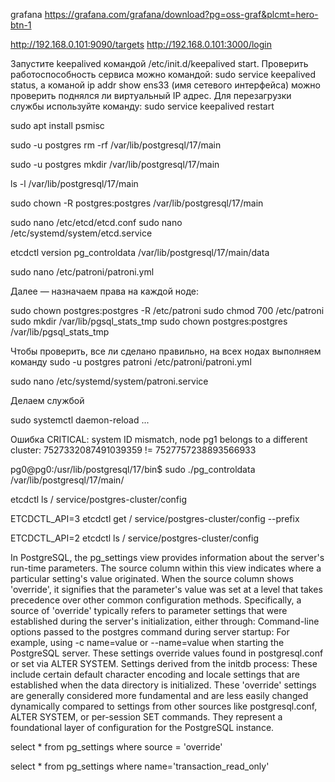 
grafana
https://grafana.com/grafana/download?pg=oss-graf&plcmt=hero-btn-1

http://192.168.0.101:9090/targets
http://192.168.0.101:3000/login





Запустите keepalived командой /etc/init.d/keepalived start. Проверить работоспособность сервиса можно командой: sudo service keepalived status, а команой ip addr show ens33 (имя сетевого интерфейса) можно проверить поднялся ли виртуальный IP адрес.
Для перезагрузки службы используйте команду: sudo service keepalived restart



sudo apt install psmisc



sudo -u postgres rm -rf /var/lib/postgresql/17/main

sudo -u postgres mkdir /var/lib/postgresql/17/main

ls -l /var/lib/postgresql/17/main

sudo chown -R postgres:postgres /var/lib/postgresql/17/main

sudo nano /etc/etcd/etcd.conf
sudo nano /etc/systemd/system/etcd.service

etcdctl version
pg_controldata  /var/lib/postgresql/17/main/data


sudo nano /etc/patroni/patroni.yml

Далее — назначаем права на каждой ноде:

sudo chown postgres:postgres -R /etc/patroni
sudo chmod 700 /etc/patroni
sudo mkdir /var/lib/pgsql_stats_tmp
sudo chown postgres:postgres /var/lib/pgsql_stats_tmp

Чтобы проверить, все ли сделано правильно, на всех нодах выполняем команду
sudo -u postgres patroni /etc/patroni/patroni.yml

sudo nano /etc/systemd/system/patroni.service

Делаем службой

sudo systemctl daemon-reload
...



Ошибка
CRITICAL: system ID mismatch, node pg1 belongs to a different cluster: 7527332087491039359 != 7527757238893566933

pg0@pg0:/usr/lib/postgresql/17/bin$ sudo ./pg_controldata  /var/lib/postgresql/17/main/



etcdctl ls / service/postgres-cluster/config

ETCDCTL_API=3 etcdctl get / service/postgres-cluster/config --prefix

ETCDCTL_API=2 etcdctl ls / service/postgres-cluster/config



In PostgreSQL, the pg_settings view provides information about the server's run-time parameters. The source column within this view indicates where a particular setting's value originated. When the source column shows 'override', it signifies that the parameter's value was set at a level that takes precedence over other common configuration methods.
Specifically, a source of 'override' typically refers to parameter settings that were established during the server's initialization, either through:
Command-line options passed to the postgres command during server startup:
For example, using -c name=value or --name=value when starting the PostgreSQL server. These settings override values found in postgresql.conf or set via ALTER SYSTEM.
Settings derived from the initdb process:
These include certain default character encoding and locale settings that are established when the data directory is initialized.
These 'override' settings are generally considered more fundamental and are less easily changed dynamically compared to settings from other sources like postgresql.conf, ALTER SYSTEM, or per-session SET commands. They represent a foundational layer of configuration for the PostgreSQL instance.

select * from pg_settings where source = 'override'

select * from pg_settings
where name='transaction_read_only'
